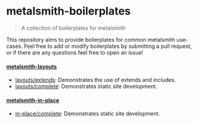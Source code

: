 # metalsmith-boilerplates

> A collection of boilerplates for metalsmith

This repository aims to provide boilerplates for common metalsmith use-cases. Feel free to add or modify boilerplates by submitting a pull request, or if there are any questions feel free to open an issue!

#### [metalsmith-layouts](https://github.com/superwolff/metalsmith-layouts)

* [layouts/extends](https://github.com/superwolff/metalsmith-boilerplates/tree/layouts/extends): Demonstrates the use of extends and includes.
* [layouts/complete](https://github.com/superwolff/metalsmith-boilerplates/tree/layouts/complete): Demonstrates static site development.

#### [metalsmith-in-place](https://github.com/superwolff/metalsmith-in-place)

* [in-place/complete](https://github.com/superwolff/metalsmith-boilerplates/tree/in-place/complete): Demonstrates static site development.